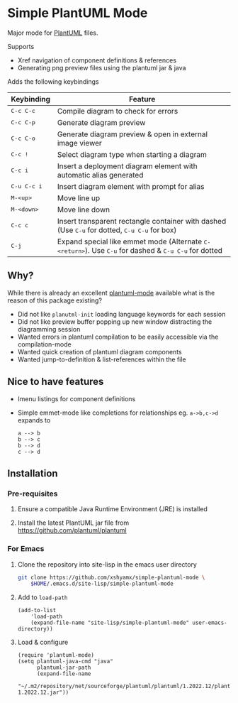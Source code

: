 # Simple PlantUML Mode #

Major mode for [PlantUML](https://plantuml.com/) files.

Supports

- Xref navigation of component definitions & references
- Generating png preview files using the plantuml jar & java

Adds the following keybindings

| Keybinding                | Feature                                                                                                                               |
|---------------------------|---------------------------------------------------------------------------------------------------------------------------------------|
| <kbd>C-c C-c</kbd>        | Compile diagram to check for errors                                                                                                   |
| <kbd>C-c C-p</kbd>        | Generate diagram preview                                                                                                              |
| <kbd>C-c C-o</kbd>        | Generate diagram preview & open in external image viewer                                                                              |
| <kbd>C-c !</kbd>          | Select diagram type when starting a diagram                                                                                           |
| <kbd>C-c i</kbd>          | Insert a deployment diagram element with automatic alias generated                                                                    |
| <kbd>C-u C-c i</kbd>      | Insert diagram element with prompt for alias                                                                                          |
| <kbd>M-&lt;up&gt;</kbd>   | Move line up                                                                                                                          |
| <kbd>M-&lt;down&gt;</kbd> | Move line down                                                                                                                        |
| <kbd>C-c c</kbd>          | Insert transparent rectangle container with dashed (Use <kbd>C-u</kbd> for dotted, <kbd>C-u C-u</kbd> for box)                        |
| <kbd>C-j</kbd>            | Expand special like emmet mode (Alternate <kbd>C-&lt;return&gt;</kbd>). Use <kbd>C-u</kbd> for dashed & <kbd>C-u C-u</kbd> for dotted |



## Why? ##

While there is already an excellent [plantuml-mode](https://github.com/skuro/plantuml-mode/) available what is the reason of this package existing?

- Did not like `planutml-init` loading language keywords for each session
- Did not like preview buffer popping up new window distracting the diagramming session
- Wanted errors in plantuml compilation to be easily accessible via the compilation-mode
- Wanted quick creation of plantuml diagram components
- Wanted jump-to-definition & list-references within the file

## Nice to have features ##

- Imenu listings for component definitions
- Simple emmet-mode like completions for relationships eg. `a->b,c->d`
  expands to

  ```
  a --> b
  b --> c
  b --> d
  c --> d
  ```

## Installation ##

### Pre-requisites ###

1. Ensure a compatible Java Runtime Environment (JRE) is installed

2. Install the latest PlantUML jar file from https://github.com/plantuml/plantuml

### For Emacs ###

1. Clone the repository into site-lisp in the emacs user directory

	``` sh
	git clone https://github.com/xshyamx/simple-plantuml-mode \
	    $HOME/.emacs.d/site-lisp/simple-plantuml-mode
	```

2. Add to `load-path`

    ```emacs-lisp
    (add-to-list
    	'load-path
    	(expand-file-name "site-lisp/simple-plantuml-mode" user-emacs-directory))
    ```

3. Load & configure

	```emacs-lisp
	(require 'plantuml-mode)
	(setq plantuml-java-cmd "java"
		  plantuml-jar-path
		  (expand-file-name
		   "~/.m2/repository/net/sourceforge/plantuml/plantuml/1.2022.12/plantuml-1.2022.12.jar"))
	```
